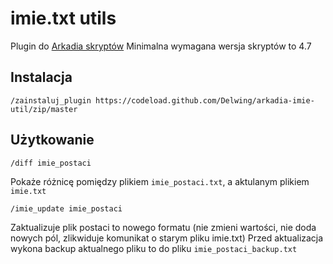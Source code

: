 # imie.txt utils

Plugin do [Arkadia skryptów](https://github.com/tjurczyk/arkadia)
Minimalna wymagana wersja skryptów to 4.7

## Instalacja

```
/zainstaluj_plugin https://codeload.github.com/Delwing/arkadia-imie-util/zip/master
```

## Użytkowanie

```
/diff imie_postaci
```
Pokaże różnicę pomiędzy plikiem `imie_postaci.txt`, a aktulanym plikiem `imie.txt`

```
/imie_update imie_postaci
```
Zaktualizuje plik postaci to nowego formatu (nie zmieni wartości, nie doda nowych pól, zlikwiduje komunikat o starym pliku imie.txt)
Przed aktualizacja wykona backup aktualnego pliku to do pliku `imie_postaci_backup.txt`